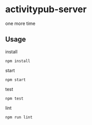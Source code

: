 # activitypub-server

one more time

## Usage

install
```
npm install
```

start
```
npm start
```

test
```
npm test
```

lint
```
npm run lint
```
